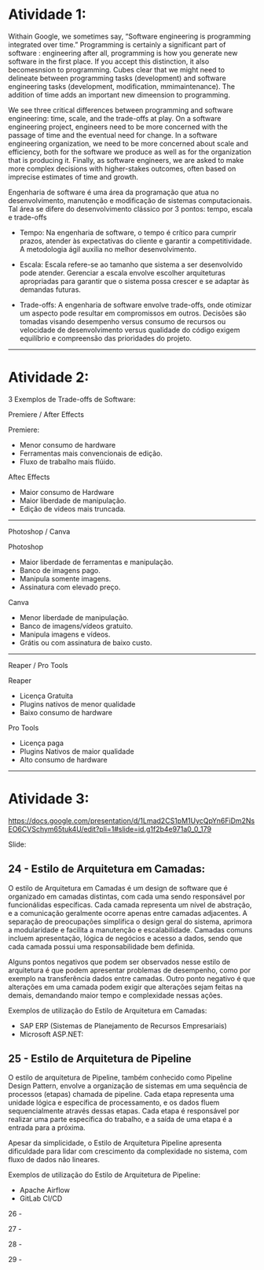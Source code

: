 # Atividade 1:

Withain Google, we sometimes say, “Software engineering is programming integrated over time.” Programming is certainly a significant part of software : engineering after all, programming is how you generate new software in the first place. If you accept this distinction, it also becomesnsion to programming. Cubes clear that we might need to delineate between programming tasks (development) and software engineering tasks (development, modification, mmimaintenance). The addition of time adds an important new dimeension to programming.

We see three critical differences between programming and software engineering: time, scale, and the trade-offs at play. On a software engineering project, engineers need to be more concerned with the passage of time and the eventual need for change. In a software engineering organization, we need to be more concerned about scale and efficiency, both for the software we produce as well as for the organization that is producing it. Finally, as software engineers, we are asked to make more complex decisions with higher-stakes outcomes, often based on imprecise estimates of time and growth.

Engenharia de software é uma área da programação que atua no desenvolvimento, manutenção e modificação de sistemas computacionais. Tal área se difere do desenvolvimento clássico por 3 pontos: tempo, escala e trade-offs

- Tempo: Na engenharia de software, o tempo é crítico para cumprir prazos, atender às expectativas do cliente e garantir a competitividade. A metodologia ágil auxilia no melhor desenvolvimento.

- Escala: Escala refere-se ao tamanho que sistema a ser desenvolvido pode atender. Gerenciar a escala envolve escolher arquiteturas apropriadas para garantir que o sistema possa crescer e se adaptar às demandas futuras.
  
- Trade-offs: A engenharia de software envolve trade-offs, onde otimizar um aspecto pode resultar em compromissos em outros. Decisões são tomadas visando desempenho versus consumo de recursos ou velocidade de desenvolvimento versus qualidade do código exigem equilíbrio e compreensão das prioridades do projeto.

----------------------------------------------------

# Atividade 2:

3 Exemplos de Trade-offs de Software:

Premiere / After Effects

Premiere: 
  - Menor consumo de hardware
  - Ferramentas mais convencionais de edição.
  - Fluxo de trabalho mais flúido.

Aftec Effects
  - Maior consumo de Hardware
  - Maior liberdade de manipulação.
  - Edição de vídeos mais truncada.

-----------------------------------------------------

Photoshop / Canva

Photoshop

  - Maior liberdade de ferramentas e manipulação.
  - Banco de imagens pago.
  - Manipula somente imagens.
  - Assinatura com elevado preço.

Canva
  - Menor liberdade de manipulação.
  - Banco de imagens/vídeos gratuito.
  - Manipula imagens e vídeos.
  - Grátis ou com assinatura de baixo custo.

-------------------------------------------------------

Reaper / Pro Tools

Reaper
  - Licença Gratuita
  - Plugins nativos de menor qualidade
  - Baixo consumo de hardware

Pro Tools
  - Licença paga
  - Plugins Nativos de maior qualidade
  - Alto consumo de hardware

------------------------------------------------------

# Atividade 3:

https://docs.google.com/presentation/d/1Lmad2CS1pM1UycQpYn6FiDm2NsEO6CVSchym65tuk4U/edit?pli=1#slide=id.g1f2b4e971a0_0_179

Slide:

## 24 - Estilo de Arquitetura em Camadas:

  O estilo de Arquitetura em Camadas é um design de software que é organizado em camadas distintas, com cada uma sendo
responsável por funcionálidas específicas. Cada camada representa um nível de abstração, e a comunicação geralmente ocorre
apenas entre camadas adjacentes. A separação de preocupações simplifica o design geral do sistema, aprimora a modularidade
e facilita a manutenção e escalabilidade. Camadas comuns incluem apresentação, lógica de negócios e acesso a dados, sendo
que cada camada possui uma responsabilidade bem definida. 

  Alguns pontos negativos que podem ser observados nesse estilo de arquitetura é que podem apresentar problemas de desempenho,
como por exemplo na transferência dados entre camadas. Outro ponto negativo é que alterações em uma camada podem exigir que
alterações sejam feitas na demais, demandando maior tempo e complexidade nessas ações.

Exemplos de utilização do Estilo de Arquitetura em Camadas:
 -  SAP ERP (Sistemas de Planejamento de Recursos Empresariais)
 -  Microsoft ASP.NET:


## 25 - Estilo de Arquitetura de Pipeline

  O estilo de arquitetura de Pipeline, também conhecido como Pipeline Design Pattern, envolve a organização de sistemas
em uma sequência de processos (etapas) chamada de pipeline. Cada etapa representa uma unidade lógica e específica de 
processamento, e os dados fluem sequencialmente através dessas etapas. Cada etapa é responsável por realizar uma parte 
específica do trabalho, e a saída de uma etapa é a entrada para a próxima.

  Apesar da simplicidade, o Estilo de Arquitetura Pipeline apresenta dificuldade para lidar com crescimento da complexidade
no sistema, com fluxo de dados não lineares.

Exemplos de utilização do Estilo de Arquitetura de Pipeline:
 - Apache Airflow
 - GitLab CI/CD

26 -

27 -

28 -

29 -
